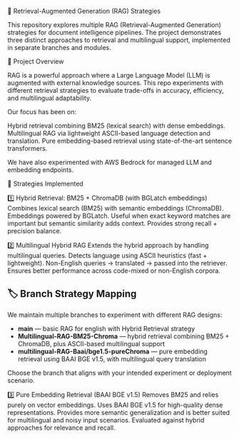🔎 Retrieval-Augmented Generation (RAG) Strategies

This repository explores multiple RAG (Retrieval-Augmented Generation) strategies for document intelligence pipelines.
The project demonstrates three distinct approaches to retrieval and multilingual support, implemented in separate branches and modules.

📌 Project Overview

RAG is a powerful approach where a Large Language Model (LLM) is augmented with external knowledge sources. This repo experiments with different retrieval strategies to evaluate trade-offs in accuracy, efficiency, and multilingual adaptability.

Our focus has been on:

Hybrid retrieval combining BM25 (lexical search) with dense embeddings.
Multilingual RAG via lightweight ASCII-based language detection and translation.
Pure embedding-based retrieval using state-of-the-art sentence transformers.

We have also experimented with AWS Bedrock for managed LLM and embedding endpoints.

🚀 Strategies Implemented

1️⃣ Hybrid Retrieval: BM25 + ChromaDB (with BGLatch embeddings)
Combines lexical search (BM25) with semantic embeddings (ChromaDB).
Embeddings powered by BGLatch.
Useful when exact keyword matches are important but semantic similarity adds context.
Provides strong recall + precision balance.

2️⃣ Multilingual Hybrid RAG
Extends the hybrid approach by handling multilingual queries.
Detects language using ASCII heuristics (fast + lightweight).
Non-English queries → translated → passed into the retriever.
Ensures better performance across code-mixed or non-English corpora.


## 🏷️ Branch Strategy Mapping

We maintain multiple branches to experiment with different RAG designs:

- **main** — basic RAG for english with Hybrid Retrieval strategy
- **Multilingual-RAG-BM25-Chroma** — hybrid retrieval combining BM25 + ChromaDB, plus ASCII-based multilingual support  
- **multilingual-RAG-Baai/bge1.5-pureChroma** — pure embedding retrieval using BAAI BGE v1.5, with multilingual query translation

Choose the branch that aligns with your intended experiment or deployment scenario.


3️⃣ Pure Embedding Retrieval (BAAI BGE v1.5)
Removes BM25 and relies purely on vector embeddings.
Uses BAAI BGE v1.5 for high-quality dense representations.
Provides more semantic generalization and is better suited for multilingual and noisy input scenarios.
Evaluated against hybrid approaches for relevance and recall.
